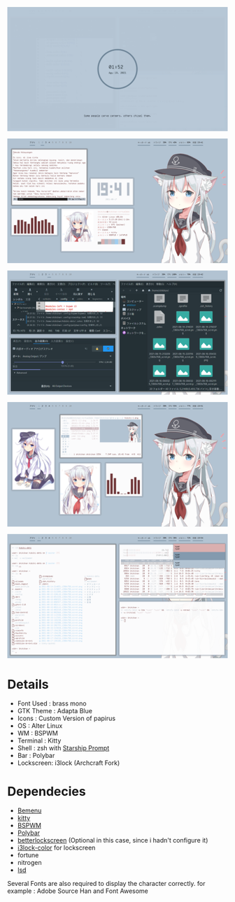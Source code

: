 ![enter image description here](https://github.com/shikikan-neko08/hibiki-dots/blob/main/assets/VirtualBox_Alter%20Linux%20bspwm_19_08_2021_01_52_13.png)

![enter image description here](https://github.com/shikikan-neko08/hibiki-dots/blob/main/assets/2021-08-17-194139_1360x768_scrot.png) 

![enter image description here](https://github.com/shikikan-neko08/hibiki-dots/blob/main/assets/2021-08-17-194205_1360x768_scrot.png)  
      
![enter image description here](https://github.com/shikikan-neko08/hibiki-dots/blob/main/assets/2021-08-17-195102_1360x768_scrot.png)      

![enter image description here](https://github.com/shikikan-neko08/hibiki-dots/blob/main/assets/2021-08-17-195451_1360x768_scrot.png) 

 

# Details
* Font Used : brass mono
* GTK Theme : Adapta Blue
* Icons     : Custom Version of papirus
* OS        : Alter Linux
* WM        : BSPWM
* Terminal  : Kitty
* Shell     : zsh with [Starship Prompt](https://starship.rs/) 
* Bar       : Polybar
* Lockscreen: i3lock (Archcraft Fork)

# Dependecies
 * [Bemenu](https://github.com/Cloudef/bemenu)
 * [kitty](https://github.com/kovidgoyal/kitty)
 * [BSPWM](https://github.com/baskerville/bspwm)
 * [Polybar](https://github.com/polybar/polybar)
 * [betterlockscreen](https://github.com/pavanjadhaw/betterlockscreen) (Optional in this case, since i hadn't configure it)
 * [i3lock-color](https://github.com/Raymo111/i3lock-color) for lockscreen 
 * fortune       
 * nitrogen 
 * [lsd](https://github.com/Peltoche/lsd) 

 Several Fonts are also required to display the character correctly. for example : Adobe Source Han and Font Awesome     




